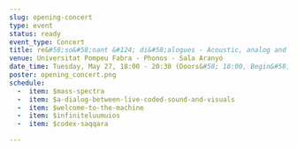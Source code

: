 ```yaml
---
slug: opening-concert
type: event
status: ready
event_type: Concert
title: re&#58;so&#58;nant &#124; di&#58;alogues - Acoustic, analog and digital coded conversations
venue: Universitat Pompeu Fabra - Phonos - Sala Aranyó
date_time: Tuesday, May 27, 18:00 - 20:30 (Doors&#58; 18:00, Begin&#58; 18:30)
poster: opening_concert.png
schedule:
  -  item: $mass-spectra
  -  item: $a-dialog-between-live-coded-sound-and-visuals
  -  item: $welcome-to-the-machine
  -  item: $infiniteluumuios
  -  item: $codex-saqqara

---
```

